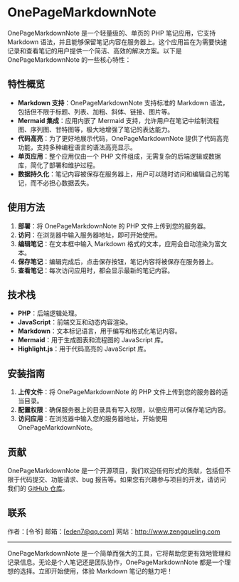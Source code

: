 # OnePageMarkdownNote

OnePageMarkdownNote 是一个轻量级的、单页的 PHP 笔记应用，它支持 Markdown 语法，并且能够保留笔记内容在服务器上。这个应用旨在为需要快速记录和查看笔记的用户提供一个简洁、高效的解决方案。以下是 OnePageMarkdownNote 的一些核心特性：

## 特性概览

- **Markdown 支持**：OnePageMarkdownNote 支持标准的 Markdown 语法，包括但不限于标题、列表、加粗、斜体、链接、图片等。
- **Mermaid 集成**：应用内嵌了 Mermaid 支持，允许用户在笔记中绘制流程图、序列图、甘特图等，极大地增强了笔记的表达能力。
- **代码高亮**：为了更好地展示代码，OnePageMarkdownNote 提供了代码高亮功能，支持多种编程语言的语法高亮显示。
- **单页应用**：整个应用仅由一个 PHP 文件组成，无需复杂的后端逻辑或数据库，简化了部署和维护过程。
- **数据持久化**：笔记内容被保存在服务器上，用户可以随时访问和编辑自己的笔记，而不必担心数据丢失。

## 使用方法

1. **部署**：将 OnePageMarkdownNote 的 PHP 文件上传到您的服务器。
2. **访问**：在浏览器中输入服务器地址，即可开始使用。
3. **编辑笔记**：在文本框中输入 Markdown 格式的文本，应用会自动渲染为富文本。
4. **保存笔记**：编辑完成后，点击保存按钮，笔记内容将被保存在服务器上。
5. **查看笔记**：每次访问应用时，都会显示最新的笔记内容。

## 技术栈

- **PHP**：后端逻辑处理。
- **JavaScript**：前端交互和动态内容渲染。
- **Markdown**：文本标记语言，用于编写和格式化笔记内容。
- **Mermaid**：用于生成图表和流程图的 JavaScript 库。
- **Highlight.js**：用于代码高亮的 JavaScript 库。

## 安装指南

1. **上传文件**：将 OnePageMarkdownNote 的 PHP 文件上传到您的服务器的适当目录。
2. **配置权限**：确保服务器上的目录具有写入权限，以便应用可以保存笔记内容。
3. **访问应用**：在浏览器中输入您的服务器地址，开始使用 OnePageMarkdownNote。

## 贡献

OnePageMarkdownNote 是一个开源项目，我们欢迎任何形式的贡献，包括但不限于代码提交、功能请求、bug 报告等。如果您有兴趣参与项目的开发，请访问我们的 [GitHub 仓库](https://github.com/yourusername/OnePageMarkdownNote)。

## 联系

作者：[令爷]
邮箱：[eden7@qq.com]
网站：http://www.zengqueling.com


---

OnePageMarkdownNote 是一个简单而强大的工具，它将帮助您更有效地管理和记录信息。无论是个人笔记还是团队协作，OnePageMarkdownNote 都是一个理想的选择。立即开始使用，体验 Markdown 笔记的魅力吧！
